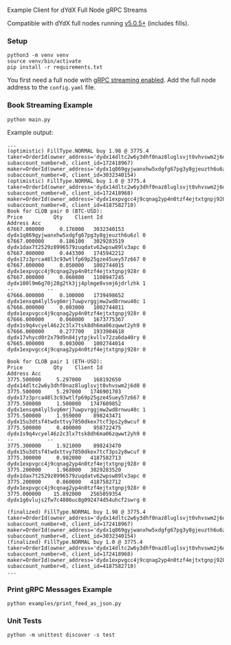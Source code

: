 Example Client for dYdX Full Node gRPC Streams

Compatible with dYdX full nodes running [v5.0.5+](https://github.com/dydxprotocol/v4-chain/releases/tag/protocol%2Fv5.0.5) (includes fills).

### Setup
    
    python3 -m venv venv
    source venv/bin/activate
    pip install -r requirements.txt

You first need a full node with [gRPC streaming enabled](https://docs.dydx.exchange/validators/full_node_streaming#enabling-grpc-streaming). 
Add the full node address to the `config.yaml` file.

### Book Streaming Example

    python main.py

Example output:

    ...
    (optimistic) FillType.NORMAL buy 1.98 @ 3775.4 taker=OrderId(owner_address='dydx14dltc2w6y3dhf0naz8luglsvjt0vhvswm2j6d0', subaccount_number=0, client_id=172418967) maker=OrderId(owner_address='dydx1q869gyjwanxhw5xdgfg67pg3y8gjeuzth6u6zl', subaccount_number=0, client_id=3032340154)
    (optimistic) FillType.NORMAL buy 1.0 @ 3775.4 taker=OrderId(owner_address='dydx14dltc2w6y3dhf0naz8luglsvjt0vhvswm2j6d0', subaccount_number=0, client_id=172418968) maker=OrderId(owner_address='dydx1expvgcc4j9cqnag2yp4n0tzf4ejtxtgnpj928r', subaccount_number=0, client_id=4187582710)
    Book for CLOB pair 0 (BTC-USD):
    Price          Qty    Client Id                                     Address Acc
    67667.000000     0.176000   3032340153 dydx1q869gyjwanxhw5xdgfg67pg3y8gjeuzth6u6zl 0
    67667.000000     0.186100   3029283519 dydx1dax7t2529z8996579zuqdatv62wpsw89lv3apc 0
    67667.000000     0.443300   1745942212 dydx17z3prca48l3c93wtlfp69p25gze45uey57z667 0
    67667.000000     0.050000   1002744015 dydx1expvgcc4j9cqnag2yp4n0tzf4ejtxtgnpj928r 0
    67667.000000     0.060800   1108947245 dydx100l9m6g70j28g2tk3jj4plmge8vsmj6jdrlzhk 1
    --           --
    67666.000000     0.100000   1739498652 dydx1ensqm4lyl5vg6mrj7uwpvrggjmw2wd8rnwu40c 1
    67666.000000     0.003000   1002744011 dydx1expvgcc4j9cqnag2yp4n0tzf4ejtxtgnpj928r 0
    67666.000000     0.060000   1673775367 dydx1s9q4vcyel46z2c3lx7tsk8dh6ma06zqwwt2yh9 0
    67666.000000     0.277700   1933984618 dydx17vhycd0r2x79d9n84jytpjkvllv72za6da40ry 0
    67665.000000     0.003000   1002744014 dydx1expvgcc4j9cqnag2yp4n0tzf4ejtxtgnpj928r 0

    Book for CLOB pair 1 (ETH-USD):
    Price          Qty    Client Id                                     Address Acc
    3775.500000     5.297000    168192650 dydx14dltc2w6y3dhf0naz8luglsvjt0vhvswm2j6d0 0
    3775.500000     5.297000   1746901703 dydx17z3prca48l3c93wtlfp69p25gze45uey57z667 0
    3775.500000     1.500000   1747609852 dydx1ensqm4lyl5vg6mrj7uwpvrggjmw2wd8rnwu40c 1
    3775.500000     1.959000    898243471 dydx15u3dtsf4twdxttvy7850dkex7tcf3ps2y8wcuf 0
    3775.500000     0.400000    958722475 dydx1s9q4vcyel46z2c3lx7tsk8dh6ma06zqwwt2yh9 0
    --           --
    3775.300000     1.921000    898243470 dydx15u3dtsf4twdxttvy7850dkex7tcf3ps2y8wcuf 0
    3775.300000     0.982000   4187582713 dydx1expvgcc4j9cqnag2yp4n0tzf4ejtxtgnpj928r 0
    3775.200000     1.968000   3029283520 dydx1dax7t2529z8996579zuqdatv62wpsw89lv3apc 0
    3775.200000     0.860000   4187582712 dydx1expvgcc4j9cqnag2yp4n0tzf4ejtxtgnpj928r 0
    3775.000000    15.892000   2565059354 dydx1g6vlujs2fw7c4886uc8g092474d54uhcf2swrg 0

    (finalized) FillType.NORMAL buy 1.98 @ 3775.4 taker=OrderId(owner_address='dydx14dltc2w6y3dhf0naz8luglsvjt0vhvswm2j6d0', subaccount_number=0, client_id=172418967) maker=OrderId(owner_address='dydx1q869gyjwanxhw5xdgfg67pg3y8gjeuzth6u6zl', subaccount_number=0, client_id=3032340154)
    (finalized) FillType.NORMAL buy 1.0 @ 3775.4 taker=OrderId(owner_address='dydx14dltc2w6y3dhf0naz8luglsvjt0vhvswm2j6d0', subaccount_number=0, client_id=172418968) maker=OrderId(owner_address='dydx1expvgcc4j9cqnag2yp4n0tzf4ejtxtgnpj928r', subaccount_number=0, client_id=4187582710)
    ...

### Print gRPC Messages Example
    
    python examples/print_feed_as_json.py


### Unit Tests

    python -m unittest discover -s test
